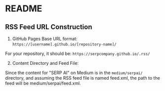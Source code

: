 # README

## RSS Feed URL Construction

1. GitHub Pages Base URL format: `https://[username].github.io/[repository-name]/`

For your repository, it should be: `https://serpcompany.github.io/.rss/`


2. Content Directory and Feed File:

Since the content for "SERP AI" on Medium is in the `medium/serpai/` directory, and assuming the RSS feed file is named feed.xml, the path to the feed will be medium/serpai/feed.xml.



